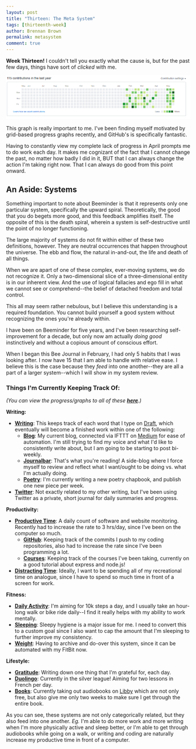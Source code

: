 ```yaml
---
layout: post
title: "Thirteen: The Meta System"
tags: [thirteenth-week]
author: Brennan Brown
permalink: metasystem
comment: true
---
```


**Week Thirteen!** I couldn't tell you exactly what the cause is, but for the past few days, things have sort of *clicked* with me. 

![GitHub Graph](graph.png "My daily contributions")

This graph is really important to me. I've been finding myself  motivated by grid-based progress graphs recently, and GitHub's is specifically fantastic. 

Having to constantly view my complete lack of progress in April prompts me to do work each day. It makes me cognizant of the fact that I cannot change the past, no matter how badly I did in it, BUT that I can always change the action I'm taking right now. That I can always do good from this point onward.

## An Aside: Systems

Something important to note about Beeminder is that it represents only one particular system, specifically the upward spiral. Theoretically, the good that you do begets more good, and this feedback amplifies itself. The opposite of this is the death spiral, wherein a system is self-destructive until the point of no longer functioning. 

The large majority of systems do not fit within either of these two definitions, however. They are neutral occurrences that happen throughout the universe. The ebb and flow, the natural in-and-out, the life and death of all things. 

When we are apart of one of these complex, ever-moving systems, we do not recognize it. Only a two-dimensional slice of a three-dimensional entity is in our inherent view. And the use of logical fallacies and ego fill in what we cannot see or comprehend--the belief of detached freedom and total control.  

This all may seem rather nebulous, but I believe this understanding is a required foundation. You cannot build yourself a good system without recognizing the ones you're already within. 

I have been on Beeminder for five years, and I've been researching self-improvement for a decade, but only now am actually *doing good* instinctively and without a copious amount of conscious effort. 

When I began this Bee Journal in February, I had only 5 habits that I was looking after. I now have 15 that I am able to handle with relative ease. I believe this is the case because they *feed* into one another--they are all a part of a larger system--which I will show in my system review.

### Things I'm Currently Keeping Track Of:

*(You can view the progress/graphs to all of these **[here](https://beeminder.com/brennanbrown)**.)*

**Writing:**

- **[Writing](https://beeminder.com/brennanbrown/writing)**: This keeps track of each word that I type on [Draft](https://draftin.com), which eventually will become a finished work within one of the following:
    * **[Blog](https://beeminder.com/brennanbrown/blog)**: My current blog, connected via IFTTT on [Medium](https://medium.com/brennanbrown) for ease of automation. I'm still trying to find my voice and what I'd like to consistently write about, but I am going to be starting to post bi-weekly.
    * **[Journalbar](https://beeminder.com/brennanbrown/journalbar)**: That's what you're reading! A side-blog where I force myself to review and reflect what I want/ought to be doing vs. what I'm actually doing. 
    * **[Poetry](https://beeminder.com/brennanbrown/poetry)**: I'm currently writing a new poetry chapbook, and publish one new piece per week.
- **[Twitter](https://beeminder.com/brennanbrown/twitter)**: Not exactly related to my other writing, but I've been using Twitter as a private, short journal for daily summaries and progress.

**Productivity:**

- **[Productive Time](https://beeminder.com/brennanbrown/productivity)**: A daily count of software and website monitoring. Recently had to increase the rate to 3 hrs/day, since I've been on the computer so much.
    * **[GitHub](https://beeminder.com/brennanbrown/github)**: Keeping track of the commits I push to my coding repositories, also had to increase the rate since I've been programming a lot.
    * **[Courses](https://beeminder.com/brennanbrown/courses)**: Keeping track of the courses I've been taking, currently on a good tutorial about express and node.js!
- **[Distracting Time](https://beeminder.com/brennanbrown/distraction)**: Ideally, I want to be spending all of my recreational time on analogue, since I have to spend so much time in front of a screen for work. 

**Fitness:**

* **[Daily Activity](https://beeminder.com/brennanbrown/fitness)**: I'm aiming for 10k steps a day, and I usually take an hour-long walk or bike ride daily--I find it really helps with my ability to work mentally.
* **[Sleeping](https://beeminder.com/brennanbrown/sleep)**: Sleepy hygiene is a major issue for me. I need to convert this to a custom goal since I also want to cap the amount that I'm sleeping to further improve my consistency.
* **[Weight](https://beeminder.com/brennanbrown/weight)**: Having to archive and do-over this system, since it can be automated with my FitBit now.

**Lifestyle:**

* **[Gratitude](https://beeminder.com/brennanbrown/gratitude)**: Writing down one thing that I'm grateful for, each day.
* **[Duolingo](https://beeminder.com/brennanbrown/duolingo)**: Currently in the silver league! Aiming for two lessons in French per day.
* **[Books](https://beeminder.com/brennanbrown/books)**: Currently taking out audiobooks on [Libby](https://www.overdrive.com/apps/libby/) which are not only free, but also give me only two weeks to make sure I get through the entire book.

As you can see, these systems are not only categorically related, but they also feed into one another. *Eg.* I'm able to do more work and more writing when I'm more physically active and sleep better, or I'm able to get through audiobooks while going on a walk, or writing and coding are naturally increase my productive time in front of a computer.